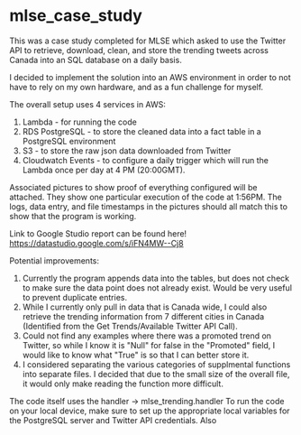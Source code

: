 # mlse_case_study
This was a case study completed for MLSE which asked to use the Twitter API to retrieve, download, clean, and store the trending tweets across Canada into an SQL database on a daily basis.

I decided to implement the solution into an AWS environment in order to not have to rely on my own hardware, and as a fun challenge for myself. 

The overall setup uses 4 services in AWS:
1. Lambda - for running the code
2. RDS PostgreSQL - to store the cleaned data into a fact table in a PostgreSQL environment
3. S3 - to store the raw json data downloaded from Twitter
4. Cloudwatch Events - to configure a daily trigger which will run the Lambda once per day at 4 PM (20:00GMT). 

Associated pictures to show proof of everything configured will be attached. They show one particular execution of the code at 1:56PM. The logs, data entry, and file timestamps in the pictures should all match this to show that the program is working.

Link to Google Studio report can be found here! https://datastudio.google.com/s/iFN4MW--Cj8

Potential improvements:
1. Currently the program appends data into the tables, but does not check to make sure the data point does not already exist. Would be very useful to prevent duplicate entries.
2. While I currently only pull in data that is Canada wide, I could also retrieve the trending information from 7 different cities in Canada (Identified from the Get Trends/Available Twitter API Call). 
3. Could not find any examples where there was a promoted trend on Twitter, so while I know it is "Null" for false in the "Promoted" field, I would like to know what "True" is so that I can better store it.
4. I considered separating the various categories of supplmental functions into separate files. I decided that due to the small size of the overall file, it would only make reading the function more difficult.

The code itself uses the handler -> mlse_trending.handler
To run the code on your local device, make sure to set up the appropriate local variables for the PostgreSQL server and Twitter API credentials. Also 
